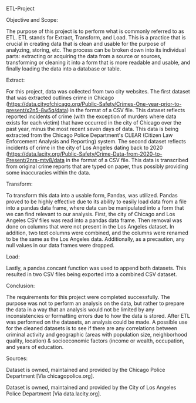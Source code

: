 ETL-Project

Objective and Scope:

The purpose of this project is to perform what is commonly referred to as ETL. ETL stands for Extract, Transform, and Load. This is a practice that is crucial in creating data that is clean and usable for the purpose of analyzing, storing, etc. The process can be broken down into its individual parts: extracting or acquiring the data from a source or sources, transforming or cleaning it into a form that is more readable and usable, and finally loading the data into a database or table.

Extract:

For this project, data was collected from two city websites. The first dataset that was extracted outlines crime in Chicago (https://data.cityofchicago.org/Public-Safety/Crimes-One-year-prior-to-present/x2n5-8w5q/data) in the format of a CSV file. This dataset reflects reported incidents of crime (with the exception of murders where data exists for each victim) that have occurred in the city of Chicago over the past year, minus the most recent seven days of data. This data is being extracted from the Chicago Police Department's CLEAR (Citizen Law Enforcement Analysis and Reporting) system.
The second dataset reflects incidents of crime in the city of Los Angeles dating back to 2020  (https://data.lacity.org/Public-Safety/Crime-Data-from-2020-to-Present/2nrs-mtv8/data in the format of a CSV file. This data is transcribed from original crime reports that are typed on paper, thus possibly providing some inaccuracies within the data.

Transform:

To transform this data into a usable form, Pandas, was utilized. Pandas proved to be highly effective due to its ability to easily load data from a file into a pandas data frame, where data can be manipulated into a form that we can find relevant to our analysis.
First, the city of Chicago and Los Angeles CSV files was read into a pandas data frame. Then removal was done on columns that were not present in the Los Angeles dataset. In addition, two text columns were combined, and the columns were renamed to be the same as the Los Angeles data. Additionally, as a precaution, any null values in our data frames were dropped.

Load:

Lastly, a pandas.concant function was used to append both datasets. This resulted in two CSV files being exported into a combined CSV dataset.

Conclusion:

The requirements for this project were completed successfully. The purpose was not to perform an analysis on the data, but rather to prepare the data in a way that an analysis would not be limited by any inconsistencies or formatting errors due to how the data is stored. 
After ETL was performed on the datasets, an analysis could be made. A possible use for the cleaned datasets is to see if there are any correlations between criminal activity and geographic (areas with population size, neighborhood quality, location) & socioeconomic factors (income or wealth, occupation, and years of education. 

Sources:

Dataset is owned, maintained and provided by the Chicago Police Department [Via chicagopolice.org].

Dataset is owned, maintained and provided by the City of Los Angeles Police Department [Via data.lacity.org]. 

